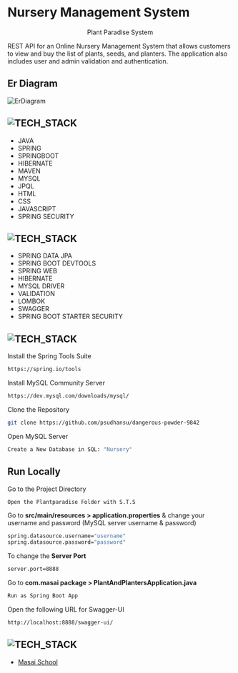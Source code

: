 # Nursery Management System

<p align="center">
  Plant Paradise System
</p> 

REST API for an Online Nursery Management System that allows customers to view and buy the list of plants, seeds, and planters. 
The application also includes user and admin validation and authentication.
## Er Diagram
![ErDiagram](https://github.com/psudhansu/dangerous-powder-9842/assets/119405182/624df877-b898-4984-9f61-6198af93c0a8)


## ![TECH_STACK](https://img.shields.io/badge/Tech_Stack-%231572B6.svg?style=for-the-badge)

- JAVA
- SPRING
- SPRINGBOOT
- HIBERNATE
- MAVEN
- MYSQL
- JPQL
- HTML
- CSS
- JAVASCRIPT
- SPRING SECURITY

## ![TECH_STACK](https://img.shields.io/badge/Dependencies-%231572B6.svg?style=for-the-badge)

- SPRING DATA JPA
- SPRING BOOT DEVTOOLS
- SPRING WEB
- HIBERNATE
- MYSQL DRIVER
- VALIDATION
- LOMBOK
- SWAGGER
- SPRING BOOT STARTER SECURITY

## ![TECH_STACK](https://img.shields.io/badge/Setting_&_Installation-%231572B6.svg?style=for-the-badge)

Install the Spring Tools Suite 
```bash
https://spring.io/tools
```

Install MySQL Community Server

```bash
https://dev.mysql.com/downloads/mysql/
```

Clone the Repository

```bash
git clone https://github.com/psudhansu/dangerous-powder-9842
```

Open MySQL Server
```bash
Create a New Database in SQL: "Nursery" 
```
## Run Locally


Go to the Project Directory

```bas
Open the Plantparadise Folder with S.T.S
```

Go to **src/main/resources > application.properties** & change your username and password (MySQL server username & password)

```bash
spring.datasource.username="username"
spring.datasource.password="password"
```

To change the **Server Port**

```bash
server.port=8888
```

Go to **com.masai package > PlantAndPlantersApplication.java**

```bash
Run as Spring Boot App
```
Open the following URL for Swagger-UI 
```bash
http://localhost:8888/swagger-ui/
```

## ![TECH_STACK](https://img.shields.io/badge/Acknowledgement-%231572B6.svg?style=for-the-badge)

- [Masai School](https://www.masaischool.com/)
